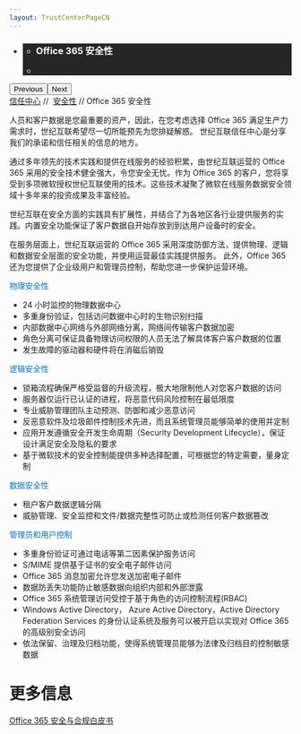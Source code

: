 ```yaml
---
layout: TrustCenterPageCN
---
```

<div class="row-fluid">
   <div class="span">
      <div>
         <div id="HeroWrapper" data-cols="1" data-view1="1" data-view2="1" data-view3="1" data-view4="1" class="row-fluid wider hero grid-container">
            <div class="span bp0-col-1-1 bp1-col-1-1 bp2-col-1-1 bp3-col-1-1">
               <div bi:type="slideshow" class="slideshow slideshow-hero hero" xmlns:bi="urn:schemas-microsoft-com:mscom:bi">
                  <ul bi:type="list" class="slides">
                     <li id="slide-1" bi:index="0" selectBi="">
                        <div class="heroitem light-foreground" bi:type="heroitem">
                           <div class="media" bi:parenttitle="t1">
                              <a href="" bi:track="False" bi:titleflag="t1" bi:index="0">
                                 <div data-picture="" data-alt="You are in control of your data" data-disable-swap-below="">
                                    <div data-src="https://c.s-microsoft.com/en-us/CMSImages/MS_TrustCenter_Privacy_Header.jpg?version=dc9c5b9b-c334-7922-892a-15c2cd65053d"></div>
                                    <noscript></noscript>
                                 </div>
                              </a>
                           </div>
                           <div class="text" bi:type="cta">
                              <div class="text-container">
                                 <div class="box" style="background: rgba(0,0,0,.85); color: #FFFFFF;">
                                    <ul bi:type="list" class="headerCaption subpageHeaderCaption">
                                       <li class="box-title">
                                          <h3 class="box-title" bi:type="title" bi:title="t1" style="color: #FFFFFF;">Office 365 安全性</h3>
                                       </li>
                                       <li class="box-actions box-description"><a target="_self" class="mscom-link" href=""></a></li>
                                    </ul>
                                 </div>
                              </div>
                           </div>
                        </div>
                     </li>
                  </ul>
                  <div class="navigation international" bi:track="false">
                     <div class="grid-container settop" data-title-text="Go To Slide "></div>
                  </div>
                  <div class="prev-next" bi:track="false"><button class="prev"><span class="icon-left" aria-hidden="true"></span><span class="screen-reader-text">Previous</span></button><button class="next"><span class="icon-right" aria-hidden="true"></span><span class="screen-reader-text">Next</span></button></div>
                  <div id="play-pause" class="play-pause" style="display:none">
                     <div class="pause"><button id="pauseButton" class="pause_button"><span class="icon-pause" aria-hidden="true"></span><span class="screen-reader-text">Pause</span></button></div>
                     <div class="play"><button id="playButton" class="play_button"><span class="icon-play" aria-hidden="true"></span><span class="screen-reader-text">Play</span></button></div>
                  </div>
               </div>
            </div>
         </div>
         <div id="BreadcrumbWrapper" data-cols="1" data-view1="1" data-view2="1" data-view3="1" data-view4="1" class="row-fluid grid-container mscom-grid-container breadcrumbs">
            <div class="span bp0-col-1-1 bp1-col-1-1 bp2-col-1-1 bp3-col-1-1"><a target="_self" class="mscom-link" href="../default-cn.html">信任中心</a> // 
               <a target="_self" class="mscom-link" href="../security/default-cn.html">安全性</a> // Office 365 安全性
            </div>
         </div>
         <div id="ContentWrapper" data-cols="2" data-view1="1" data-view2="2" data-view3="2" data-view4="2" class="row-fluid subpageBody">
            <div class="span bp0-col-1-1 bp2-col-2-1 bp3-col-2-1 bp1-col-2-2">
               <p>人员和客户数据是您最重要的资产，因此，在您考虑选择 Office 365 满足生产力需求时，世纪互联希望尽一切所能预先为您排疑解惑。 世纪互联信任中心是分享我们的承诺和信任相关的信息的地方。
               </p>
               <p>通过多年领先的技术实践和提供在线服务的经验积累，由世纪互联运营的 Office 365 采用的安全技术健全强大，令您安全无忧。作为 Office 365 的客户，您将享受到多项微软授权世纪互联使用的技术。这些技术凝聚了微软在线服务数据安全领域十多年来的投资成果及丰富经验。</p>
               <p>世纪互联在安全方面的实践具有扩展性，并结合了为各地区各行业提供服务的实践。内置安全功能保证了客户数据自开始存放到到达用户设备时的安全。</p>
               <p>在服务层面上，世纪互联运营的 Office 365 采用深度防御方法，提供物理、逻辑和数据安全层面的安全功能，并使用运营最佳实践提供服务。 此外，Office 365 还为您提供了企业级用户和管理员控制，帮助您进一步保护运营环境。</p>
               <label style="color:rgb(0,115,198)">物理安全性</label>
               <ul>
                  <li>24 小时监控的物理数据中心</li> 
                  <li>多重身份验证，包括访问数据中心时的生物识别扫描</li> 
                  <li>内部数据中心网络与外部网络分离，网络间传输客户数据加密</li> 
                  <li>角色分离可保证具备物理访问权限的人员无法了解具体客户客户数据的位置</li> 
                  <li>发生故障的驱动器和硬件将在消磁后销毁</li> 
               </ul>
               <label style="color:rgb(0,115,198)">逻辑安全性</label>
               <ul>
                  <li>锁箱流程确保严格受监督的升级流程，极大地限制他人对您客户数据的访问</li>
                  <li>服务器仅运行已认证的进程，将恶意代码风险控制在最低限度</li>
                  <li>专业威胁管理团队主动预测、防御和减少恶意访问</li>
                  <li>反恶意软件及垃圾邮件控制技术先进，而且系统管理员能够简单的使用并定制</li>
                  <li>应用开发遵循安全开发生命周期（Security Development Lifecycle），保证设计满足安全及隐私的要求</li>
                  <li>基于微软技术的安全控制能提供多种选择配置，可根据您的特定需要，量身定制</li>
               </ul>
               <label style="color:rgb(0,115,198)">数据安全性</label>
               <ul>
                  <li>租户客户数据逻辑分隔</li>
                  <li>威胁管理、安全监控和文件/数据完整性可防止或检测任何客户数据篡改</li>
               </ul>
               <label style="color:rgb(0,115,198)">管理员和用户控制</label>
               <ul>
                  <li>多重身份验证可通过电话等第二因素保护服务访问</li>
                  <li>S/MIME 提供基于证书的安全电子邮件访问</li>
                  <li>Office 365 消息加密允许您发送加密电子邮件</li>
                  <li>数据防丢失功能防止敏感数据向组织内部和外部泄露</li>
                  <li>Office 365 系统管理访问受控于基于角色的访问控制流程(RBAC)   </li>
                  <li>Windows Active Directory， Azure Active Directory，Active Directory Federation Services 的身份认证系统及服务可以被开启以实现对 Office 365 的高级别安全访问</li>
                  <li>依法保留、治理及归档功能，使得系统管理员能够为法律及归档目的控制敏感数据</li>
               </ul>
              </div> 
            <div class="span bp0-col-1-1 bp2-col-2-1 bp3-col-2-1 bp1-col-2-2 bp0-clear bp1-clear">
               <div id="SideBarWrapper" data-cols="1" data-view1="1" data-view2="1" data-view3="1" data-view4="1" class="row-fluid">
                  <div id="HelpfulInformation" class="span bp0-col-1-1 bp1-col-1-1 bp2-col-1-1 bp3-col-1-1">
                     <h1>更多信息</h1>
                     <label><a target="_self" class="mscom-link" href="#">Office 365 安全与合规白皮书</a></label><br/>
                  </div>
               </div>
            </div>
         </div>
      </div>
   </div>
</div>
<div class="row-fluid" data-view4="1" data-view3="1" data-view2="1" data-view1="1" data-cols="1">
   <div class="span bp0-col-1-1 bp1-col-1-1 bp2-col-1-1 bp3-col-1-1"></div>
</div>
